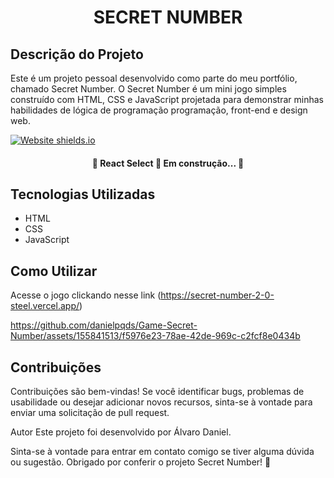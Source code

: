 <h1 align="center">SECRET NUMBER</h1>

## Descrição do Projeto
<p>Este é um projeto pessoal desenvolvido como parte do meu portfólio, chamado Secret Number. O Secret Number é um mini jogo simples construído com HTML, CSS e JavaScript projetada para demonstrar minhas habilidades de lógica de programação programação, front-end e design web.</p>

<image align="center">[![Website shields.io](https://img.shields.io/website-up-down-green-red/http/shields.io.svg)](http://shields.io/)</image>

<h4 align="center"> 
	🚧  React Select 🚀 Em construção...  🚧
</h4>


## Tecnologias Utilizadas
- HTML
- CSS
- JavaScript

## Como Utilizar

Acesse o jogo clickando nesse link (https://secret-number-2-0-steel.vercel.app/)

https://github.com/danielpqds/Game-Secret-Number/assets/155841513/f5976e23-78ae-42de-969c-c2fcf8e0434b

## Contribuições
Contribuições são bem-vindas! Se você identificar bugs, problemas de usabilidade ou desejar adicionar novos recursos, sinta-se à vontade para enviar uma solicitação de pull request.

Autor
Este projeto foi desenvolvido por Álvaro Daniel.

Sinta-se à vontade para entrar em contato comigo se tiver alguma dúvida ou sugestão. Obrigado por conferir o projeto Secret Number! 🚀

